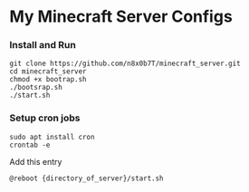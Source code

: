 # My Minecraft Server Configs

### Install and Run
```
git clone https://github.com/n8x0b7T/minecraft_server.git
cd minecraft_server
chmod +x bootrap.sh
./bootsrap.sh
./start.sh
```

### Setup cron jobs
```
sudo apt install cron
crontab -e
````
Add this entry
```
@reboot {directory_of_server}/start.sh
```